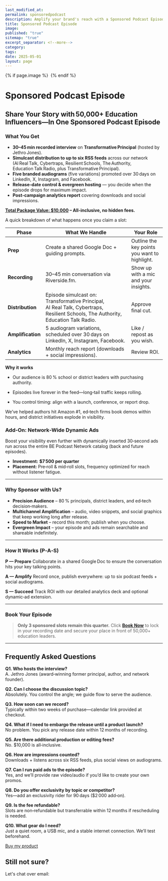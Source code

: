 ```yaml
---
last_modified_at: 
permalink: sponsoredpodcast
description: Amplify your brand's reach with a Sponsored Podcast Episode on Transformative Principal. Engage 50,000+ education influencers through a 30–45 min interview, distributed across six podcast feeds. Benefit from branded audiograms, dynamic ads, and detailed analytics. Book now to secure your spot and make a lasting impact in the education sector.
title: Sponsored Podcast Episode
image: 
published: "true"
sitemap: "true"
excerpt_separator: <!--more-->
category: 
tags: 
date: 2025-05-01
layout: page
---
```



{% if page.image %} <img src="{{ page.image }}" alt=""> {% endif %}
# Sponsored Podcast Episode

## Share Your Story with 50,000+ Education Influencers—In One Sponsored Podcast Episode

### What You Get

* **30–45 min recorded interview** on **Transformative Principal** (hosted by Jethro Jones).
* **Simulcast distribution to up to six RSS feeds** across our network (AI Real Talk, Cybertraps, Resilient Schools, The Authority, Education Talk Radio, plus Transformative Principal).
* **Five branded audiograms** (five variations) promoted over 30 days on LinkedIn, X, Instagram, and Facebook.
* **Release‑date control & evergreen hosting** — you decide when the episode drops for maximum impact.
* **Post‑campaign analytics report** covering downloads and social impressions.
 

**[Total Package Value: \$10,000](https://pages.jethrojones.com/products/sponsoredpodcast) – All‑inclusive, no hidden fees.**

A quick breakdown of what happens once you claim a slot:

|**Phase**|**What We Handle**|**Your Role**|
|---|---|---|
|**Prep**|Create a shared Google Doc + guiding prompts.|Outline the key points you want to highlight.|
|**Recording**|30–45 min conversation via Riverside.fm.|Show up with a mic and your insights.|
|**Distribution**|Episode simulcast on: Transformative Principal, AI Real Talk, Cybertraps, Resilient Schools, The Authority, Education Talk Radio.|Approve final cut.|
|**Amplification**|5 audiogram variations, scheduled over 30 days on LinkedIn, X, Instagram, Facebook.|Like / repost as you wish.|
|**Analytics**|Monthly reach report (downloads + social impressions).|Review ROI.|

**Why it works**

- Our audience is 80 % school or district leaders with purchasing authority.
    
- Episodes live forever in the feed—long‑tail traffic keeps rolling.
    
- You control timing: align with a launch, conference, or report drop.
    

We’ve helped authors hit Amazon #1, ed‑tech firms book demos within hours, and district initiatives explode in visibility.

### Add‑On: Network‑Wide Dynamic Ads

Boost your visibility even further with dynamically inserted 30‑second ads run across the entire BE Podcast Network catalog (back and future episodes).

* **Investment:** **\$7 500 per quarter**
* **Placement:** Pre‑roll & mid‑roll slots, frequency optimized for reach without listener fatigue.

---

### Why Sponsor with Us?

* **Precision Audience** – 80 % principals, district leaders, and ed‑tech decision‑makers.
* **Multichannel Amplification** – audio, video snippets, and social graphics that keep working long after release.
* **Speed to Market** – record this month; publish when you choose.
* **Evergreen Impact** – your episode and ads remain searchable and shareable indefinitely.

---

### How It Works (P‑A‑S)

**P — Prepare**
Collaborate in a shared Google Doc to ensure the conversation hits your key talking points.

**A — Amplify**
Record once, publish everywhere: up to six podcast feeds + social audiograms.

**S — Succeed**
Track ROI with our detailed analytics deck and optional dynamic‑ad extension.

---

### Book Your Episode

> **Only 3 sponsored slots remain this quarter.**
> Click **[Book Now](https://pages.jethrojones.com/products/sponsoredpodcast)** to lock in your recording date and secure your place in front of 50,000+ education leaders.

---

## Frequently Asked Questions

**Q1. Who hosts the interview?**  
A. Jethro Jones (award‑winning former principal, author, and network founder).

**Q2. Can I choose the discussion topic?**  
Absolutely. You control the angle; we guide flow to serve the audience.

**Q3. How soon can we record?**  
Typically within two weeks of purchase—calendar link provided at checkout.

**Q4. What if I need to embargo the release until a product launch?**  
No problem. You pick any release date within 12 months of recording.

**Q5. Are there additional production or editing fees?**  
No. $10,000 is all‑inclusive.

**Q6. How are impressions counted?**  
Downloads + listens across six RSS feeds, plus social views on audiograms.

**Q7. Can I run paid ads to the episode?**  
Yes, and we’ll provide raw video/audio if you’d like to create your own promos.

**Q8. Do you offer exclusivity by topic or competitor?**  
Yes—add an exclusivity rider for 90 days ($2 000 add‑on).

**Q9. Is the fee refundable?**  
Slots are non‑refundable but transferrable within 12 months if rescheduling is needed.

**Q10. What gear do I need?**  
Just a quiet room, a USB mic, and a stable internet connection. We’ll test beforehand.

<script src="https://pages.jethrojones.com/commerce.js" async defer></script>
<a class="convertkit-button" href="https://pages.jethrojones.com/products/sponsoredpodcast" data-commerce>Buy my product</a>

## Still not sure? 
Let's chat over email: 
<script async data-uid="6f04100cb5" src="https://jethrojones.kit.com/6f04100cb5/index.js"></script>